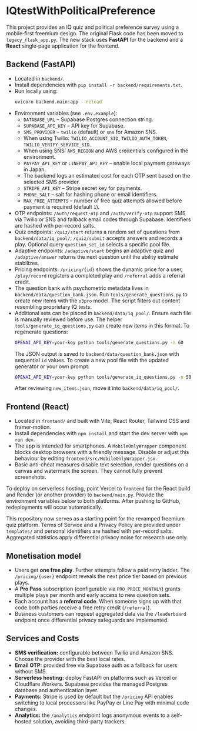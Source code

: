 # IQtestWithPoliticalPreference

This project provides an IQ quiz and political preference survey using a mobile‑first freemium design. The original Flask code has been moved to `legacy_flask_app.py`. The new stack uses **FastAPI** for the backend and a **React** single‑page application for the frontend.

## Backend (FastAPI)

- Located in `backend/`.
- Install dependencies with `pip install -r backend/requirements.txt`.
- Run locally using:
  ```bash
  uvicorn backend.main:app --reload
  ```
- Environment variables (see `.env.example`):
  - `DATABASE_URL` – Supabase Postgres connection string.
  - `SUPABASE_API_KEY` – API key for Supabase.
  - `SMS_PROVIDER` – `twilio` (default) or `sns` for Amazon SNS.
  - When using Twilio: `TWILIO_ACCOUNT_SID`, `TWILIO_AUTH_TOKEN`, `TWILIO_VERIFY_SERVICE_SID`.
  - When using SNS: `AWS_REGION` and AWS credentials configured in the environment.
  - `PAYPAY_API_KEY` or `LINEPAY_API_KEY` – enable local payment gateways in Japan.
  - The backend logs an estimated cost for each OTP sent based on the selected SMS provider.
  - `STRIPE_API_KEY` – Stripe secret key for payments.
  - `PHONE_SALT` – salt for hashing phone or email identifiers.
  - `MAX_FREE_ATTEMPTS` – number of free quiz attempts allowed before payment is required (default `1`).
- OTP endpoints: `/auth/request-otp` and `/auth/verify-otp` support SMS via Twilio or SNS and fallback email codes through Supabase. Identifiers are hashed with per-record salts.
- Quiz endpoints: `/quiz/start` returns a random set of questions from `backend/data/iq_pool/`; `/quiz/submit` accepts answers and records a play. Optional query `question_set_id` selects a specific pool file.
- Adaptive endpoints: `/adaptive/start` begins an adaptive quiz and `/adaptive/answer` returns the next question until the ability estimate stabilizes.
- Pricing endpoints: `/pricing/{id}` shows the dynamic price for a user, `/play/record` registers a completed play and `/referral` adds a referral credit.
- The question bank with psychometric metadata lives in `backend/data/question_bank.json`. Run `tools/generate_questions.py` to create new items with the `o3pro` model. The script filters out content resembling proprietary IQ tests.
- Additional sets can be placed in `backend/data/iq_pool/`. Ensure each file is
  manually reviewed before use. The helper `tools/generate_iq_questions.py` can
  create new items in this format.
  To regenerate questions:
  ```bash
  OPENAI_API_KEY=your-key python tools/generate_questions.py -n 60
  ```
  The JSON output is saved to `backend/data/question_bank.json` with sequential `id` values.
  To create a new pool file with the updated generator or your own prompt:
  ```bash
  OPENAI_API_KEY=your-key python tools/generate_iq_questions.py -n 50 -o new_items.json
  ```
  After reviewing `new_items.json`, move it into `backend/data/iq_pool/`.

## Frontend (React)

- Located in `frontend/` and built with Vite, React Router, Tailwind CSS and framer‑motion.
- Install dependencies with `npm install` and start the dev server with `npm run dev`.
- The app is intended for smartphones. A `MobileOnlyWrapper` component blocks
  desktop browsers with a friendly message. Disable or adjust this behaviour by
  editing `frontend/src/MobileOnlyWrapper.jsx`.
- Basic anti-cheat measures disable text selection, render questions on a canvas
  and watermark the screen. They cannot fully prevent screenshots.

To deploy on serverless hosting, point Vercel to `frontend` for the React build
and Render (or another provider) to `backend/main.py`. Provide the environment
variables below to both platforms. After pushing to GitHub, redeployments will
occur automatically.

This repository now serves as a starting point for the revamped freemium quiz platform. Terms of Service and a Privacy Policy are provided under `templates/` and personal identifiers are hashed with per-record salts. Aggregated statistics apply differential privacy noise for research use only.

## Monetisation model

- Users get **one free play**. Further attempts follow a paid retry ladder. The
  `/pricing/{user}` endpoint reveals the next price tier based on previous
  plays.
- A **Pro Pass** subscription (configurable via `PRO_PRICE_MONTHLY`) grants
  multiple plays per month and early access to new question sets.
- Each account has a **referral code**. When someone signs up with that code
  both parties receive a free retry credit (`/referral`).
- Business customers can request aggregated data via the `/leaderboard`
  endpoint once differential privacy safeguards are implemented.

## Services and Costs

- **SMS verification:** configurable between Twilio and Amazon SNS. Choose the provider with the best local rates.
- **Email OTP:** provided free via Supabase auth as a fallback for users without SMS.
- **Serverless hosting:** deploy FastAPI on platforms such as Vercel or Cloudflare Workers. Supabase provides the managed Postgres database and authentication layer.
- **Payments:** Stripe is used by default but the `/pricing` API enables switching to local processors like PayPay or Line Pay with minimal code changes.
- **Analytics:** the `/analytics` endpoint logs anonymous events to a self-hosted solution, avoiding third-party trackers.
